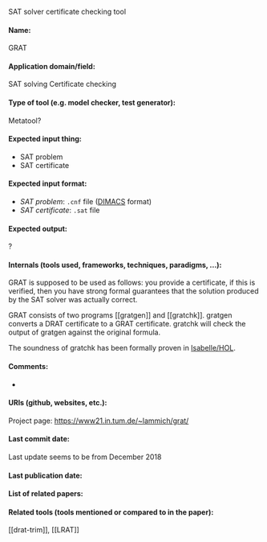 SAT solver certificate checking tool

#### Name:
GRAT

#### Application domain/field:
SAT solving
Certificate checking

#### Type of tool (e.g. model checker, test generator):
Metatool?

#### Expected input thing:
- SAT problem
- SAT certificate

#### Expected input format:
- *SAT problem*: `.cnf` file ([DIMACS](../Formats/DIMACS.md) format)
- *SAT certificate*: `.sat` file

#### Expected output:
?

#### Internals (tools used, frameworks, techniques, paradigms, ...):
GRAT is supposed to be used as follows: you provide a certificate, if this is verified, then you have strong formal guarantees that the solution produced by the SAT solver was actually correct.

GRAT consists of two programs [[gratgen]] and [[gratchk]]. gratgen converts a DRAT certificate to a GRAT certificate. gratchk will check the output of gratgen against the original formula.

The soundness of gratchk has been formally proven in [Isabelle/HOL](Provers/Isabelle-HOL.md).

#### Comments:
-

#### URIs (github, websites, etc.):
Project page: https://www21.in.tum.de/~lammich/grat/

#### Last commit date:
Last update seems to be from December 2018

#### Last publication date:

#### List of related papers:

#### Related tools (tools mentioned or compared to in the paper):
[[drat-trim]], [[LRAT]]